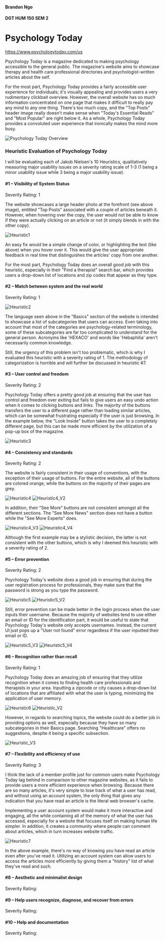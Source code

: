#### Brandon Ngo
#### DGT HUM 150 SEM 2

# Psychology Today 
https://www.psychologytoday.com/us

Psychology Today is a magazine dedicated to making psychology accessible to the general public. The magazine's website aims to showcase therapy and health care professional directories and psychologist-written articles about the self.  

For the most part, Psychology Today provides a fairly accessible user experience for individuals; it's visually appealing and provides users a very rudimentary clickbait overview. However, the overall website has so much information concentrated on one page that makes it difficult to really pay any mind to any one thing. There's too much copy, and the "Top Posts" header image really doesn't make sense when "Today's Essential Reads" and "Most Popular" are right below it. As a whole, Psychology Today provides a convoluted user experience that ironically makes the mind more busy.

![Psychology Today Overview](https://github.com/brandonngo72/DH150-class/blob/master/Psychology%20Today%20Overview.png)


### Heuristic Evaluation of Psychology Today

I will be evaluating each of Jakob Nielsen's 10 Heuristics, qualitatively measuring major usability issues on a severity rating scale of 1-3 (1 being a minor usability issue while 3 being a major usability issue).

#### #1 – Visibility of System Status
Severity Rating: 1

The website showcases a large header photo at the forefront (see above image), entitled "Top Posts" associated with a couple of articles beneath it. However, when hovering over the copy, the user would not be able to know if they were actually clicking on an article or not (it simply blends in with the other copy). 

![Heuristic1](https://github.com/brandonngo72/DH150-class/blob/master/Heuristic%20%231.png)

An easy fix would be a simple change of color, or highlighting the text (like above) when you hover over it. This would give the user appropriate feedback in real time that distinguishes the articles' copy from one another.

For the most part, Psychology Today does an overall good job with this heuristic, especially in their "Find a therapist" search bar, which provides users a drop-down list of locations and zip codes that appear as they type.

#### #2 – Match between system and the real world
Severity Rating: 1

![Heuristic2](https://github.com/brandonngo72/DH150-class/blob/master/Heuristic%20%232.png)

The language seen above in the "Basics" section of the website is intended to showcase a list of subcategories that users can access. Even taking into account that most of the categories are psychology-related terminology, some of these subcategories are far too complicated to understand for the general person. Acronyms like 'HEXACO' and words like 'Hebaphilia' aren't necessarily common knowledge.

Still, the urgency of this problem isn't too problematic, which is why I evaluated this heuristic with a severity rating of 1. The methodology of categorization is horrible and will further be discussed in heuristic #7.

#### #3 – User control and freedom
Severity Rating: 2

Psychology Today offers a pretty good job at ensuring that the user has control and freedom over exiting but fails to give users an easy undo action when it comes to clicking buttons and links. The majority of the buttons transfers the user to a different page rather than loading similar articles, which can be somewhat frustrating especially if the user is just browsing. In the example below, the "Look Inside" button takes the user to a completely different page, but this can be made more efficient by the utilization of a pop-up box of the magazine. 

![Heuristic3](https://github.com/brandonngo72/DH150-class/blob/master/Heuristic%20%233.png)

#### #4 – Consistency and standards
Severity Rating: 2

The website is fairly consistent in their usage of conventions, with the exception of their usage of buttons. For the entire website, all of the buttons are colored orange, while the buttons on the majority of their pages are grey. 

![Heuristic4](https://github.com/brandonngo72/DH150-class/blob/master/Heuristic%20%234.png)
![Heuristic4_V2](https://github.com/brandonngo72/DH150-class/blob/master/Heuristic%20%234_V2.png)

In addition, their "See More" buttons are not consistent amongst all the different sections. The "See More News" section does not have a button while the "See More Experts" does. 

![Heuristic4_V3](https://github.com/brandonngo72/DH150-class/blob/master/Heuristic%20%234_V3.png)
![Heuristic4_V4](https://github.com/brandonngo72/DH150-class/blob/master/Heuristic%20%234_V4.png)

Although the first example may be a stylistic decision, the latter is not consistent with the other buttons, which is why I deemed this heuristic with a severity rating of 2. 

#### #5 – Error prevention
Severity Rating: 2

Psychology Today's website does a good job in ensuring that during the user registration process for professionals, they make sure that the password is strong as you type the password. 

![Heuristic5](https://github.com/brandonngo72/DH150-class/blob/master/Heuristic%20%235.png)
![Heuristic5_V2](https://github.com/brandonngo72/DH150-class/blob/master/Heuristic%20%235_V2.png)

Still, error prevention can be made better in the login process when the user inputs their username. Because the majority of websites tend to use either an email or ID for the identification part, it would be useful to state that Psychology Today's website only accepts usernames. Instead, the current UI just pops up a "User not found" error regardless if the user inputted their email or ID. 

![Heuristic5_V3](https://github.com/brandonngo72/DH150-class/blob/master/Heuristic%20%235_V3.png)
![Heuristic5_V4](https://github.com/brandonngo72/DH150-class/blob/master/Heuristic%20%235_V4.png)

#### #6 – Recognition rather than recall
Severity Rating: 1

Psychology Today does an amazing job of ensuring that they utilize recognition when it comes to finding health care professionals and therapists in your area. Inputting a zipcode or city causes a drop-down list of locations that are affiliated with what the user is typing, minimizing the application of user memory.

![Heuristic6](https://github.com/brandonngo72/DH150-class/blob/master/Heuristic%20%236.png)
![Heuristic_V2](https://github.com/brandonngo72/DH150-class/blob/master/Heuristic%20%236_V2.png)

However, in regards to searching topics, the website could do a better job in providing options as well, especially because they have so many subcategories in their Basics page. Searching "Healthcare" offers no suggestions, despite it being a specific subsection.

![Heuristic_V3](https://github.com/brandonngo72/DH150-class/blob/master/Heuristic%20%236_V3.png)

#### #7 – Flexibility and efficiency of use
Severity Rating: 3

I think the lack of a member profile just for common users make Psychology Today lag behind in comparison to other magazine websites, as it fails to provide users a more efficient experience when browsing. Because there are so many articles, it's very simple to lose track of what a user has read, and without using an account system, the only thing that gives any indication that you have read an article is the literal web browser's cache.

Implementing a user account system would make it more interactive and engaging, all the while containing all of the memory of what the user has accessed, especially for a website that focuses itself on making human life simpler. In addition, it creates a community where people can comment about articles, which in turn increases website traffic.

![Heuristic7](https://github.com/brandonngo72/DH150-class/blob/master/Heuristic%20%237.png)

In the above example, there's no way of knowing you have read an article even after you've read it. Utilizing an account system can allow users to access the articles more efficiently by giving them a "history" list of what they've read and such.

#### #8 – Aesthetic and minimalist design
Severity Rating:

#### #9 – Help users recognize, diagnose, and recover from errors
Severity Rating:

#### #10 – Help and documentation
Severity Rating:
